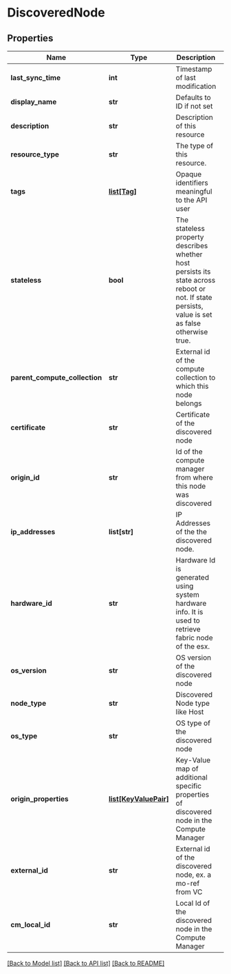 # DiscoveredNode

## Properties
Name | Type | Description | Notes
------------ | ------------- | ------------- | -------------
**last_sync_time** | **int** | Timestamp of last modification | [optional] 
**display_name** | **str** | Defaults to ID if not set | [optional] 
**description** | **str** | Description of this resource | [optional] 
**resource_type** | **str** | The type of this resource. | 
**tags** | [**list[Tag]**](Tag.md) | Opaque identifiers meaningful to the API user | [optional] 
**stateless** | **bool** | The stateless property describes whether host persists its state across reboot or not. If state persists, value is set as false otherwise true. | [optional] 
**parent_compute_collection** | **str** | External id of the compute collection to which this node belongs | [optional] 
**certificate** | **str** | Certificate of the discovered node | [optional] 
**origin_id** | **str** | Id of the compute manager from where this node was discovered | [optional] 
**ip_addresses** | **list[str]** | IP Addresses of the the discovered node. | [optional] 
**hardware_id** | **str** | Hardware Id is generated using system hardware info. It is used to retrieve fabric node of the esx. | [optional] 
**os_version** | **str** | OS version of the discovered node | [optional] 
**node_type** | **str** | Discovered Node type like Host | [optional] 
**os_type** | **str** | OS type of the discovered node | [optional] 
**origin_properties** | [**list[KeyValuePair]**](KeyValuePair.md) | Key-Value map of additional specific properties of discovered node in the Compute Manager  | [optional] 
**external_id** | **str** | External id of the discovered node, ex. a mo-ref from VC | [optional] 
**cm_local_id** | **str** | Local Id of the discovered node in the Compute Manager | [optional] 

[[Back to Model list]](../README.md#documentation-for-models) [[Back to API list]](../README.md#documentation-for-api-endpoints) [[Back to README]](../README.md)

